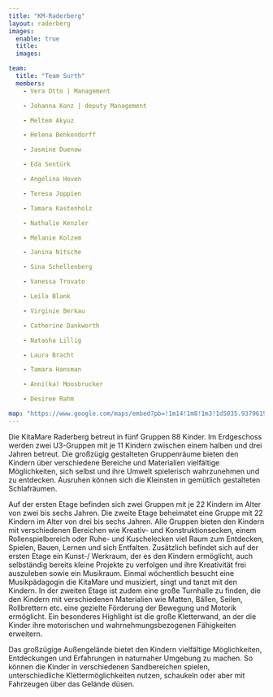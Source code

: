 ```yaml
---
title: "KM-Raderberg"
layout: raderberg
images:
  enable: true
  title:
  images:

team:
  title: "Team Surth"
  members:
    - Vera Otto | Management

    - Johanna Konz | deputy Management

    - Meltem Akyuz

    - Helena Benkendorff

    - Jasmine Duenow

    - Eda Sentürk

    - Angelina Hoven

    - Teresa Joppien

    - Tamara Kastenholz

    - Nathalie Kenzler

    - Melanie Kolzem

    - Janina Nitsche

    - Sina Schellenberg

    - Vanessa Trovato

    - Leila Blank

    - Virginie Berkau

    - Catherine Dankworth

    - Natasha Lillig

    - Laura Bracht

    - Tamara Hansman

    - Anni(ka) Moosbrucker

    - Desiree Rahm

map: "https://www.google.com/maps/embed?pb=!1m14!1m8!1m3!1d5035.937961966587!2d7.01013!3d50.868774!3m2!1i1024!2i768!4f13.1!3m3!1m2!1s0x0%3A0x293231024c8a77d2!2sKitaMare%20gGmbH!5e0!3m2!1sen!2sus!4v1662346452898!5m2!1sen!2sus"
---
```


Die KitaMare Raderberg betreut in fünf Gruppen 88 Kinder. Im Erdgeschoss werden zwei U3-Gruppen mit je 11 Kindern zwischen einem halben und drei Jahren betreut. Die großzügig gestalteten Gruppenräume bieten den Kindern über verschiedene Bereiche und Materialien vielfältige Möglichkeiten, sich selbst und ihre Umwelt spielerisch wahrzunehmen und zu entdecken. Ausruhen können sich die Kleinsten in gemütlich gestalteten Schlafräumen.

Auf der ersten Etage befinden sich zwei Gruppen mit je 22 Kindern im Alter von zwei bis sechs Jahren. Die zweite Etage beheimatet eine Gruppe mit 22 Kindern im Alter von drei bis sechs Jahren. Alle Gruppen bieten den Kindern mit verschiedenen Bereichen wie Kreativ- und Konstruktionsecken, einem Rollenspielbereich oder Ruhe- und Kuschelecken viel Raum zum Entdecken, Spielen, Bauen, Lernen und sich Entfalten. Zusätzlich befindet sich auf der ersten Etage ein Kunst-/ Werkraum, der es den Kindern ermöglicht, auch selbständig bereits kleine Projekte zu verfolgen und ihre Kreativität frei auszuleben sowie ein Musikraum. Einmal wöchentlich besucht eine Musikpädagogin die KitaMare und musiziert, singt und tanzt mit den Kindern. In der zweiten Etage ist zudem eine große Turnhalle zu finden, die den Kindern mit verschiedenen Materialien wie Matten, Bällen, Seilen, Rollbrettern etc. eine gezielte Förderung der Bewegung und Motorik ermöglicht. Ein besonderes Highlight ist die große Kletterwand, an der die Kinder ihre motorischen und wahrnehmungsbezogenen Fähigkeiten erweitern.

Das großzügige Außengelände bietet den Kindern vielfältige Möglichkeiten, Entdeckungen und Erfahrungen in naturnaher Umgebung zu machen. So können die Kinder in verschiedenen Sandbereichen spielen, unterschiedliche Klettermöglichkeiten nutzen, schaukeln oder aber mit Fahrzeugen über das Gelände düsen.
